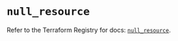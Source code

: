 # `null_resource`

Refer to the Terraform Registry for docs: [`null_resource`](https://registry.terraform.io/providers/hashicorp/null/3.2.3/docs/resources/resource).
